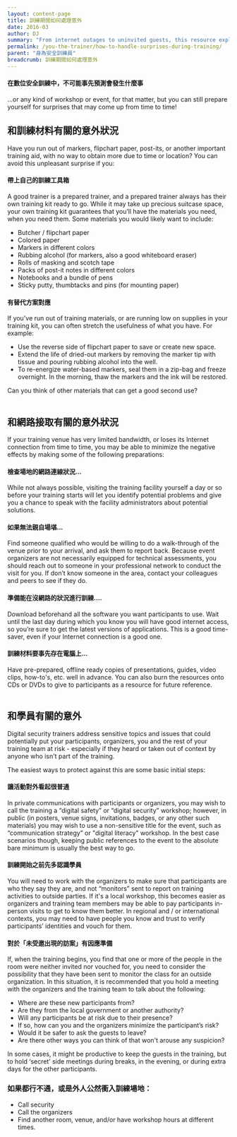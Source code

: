 ```yaml
---
layout: content-page
title: 訓練期間如何處理意外
date: 2016-03
author: DJ
summary: "From internet outages to uninvited guests, this resource explores tips and advice from fellow trainers on ways to expect the unexpected during your training events."
permalink: /you-the-trainer/how-to-handle-surprises-during-training/
parent: "身為安全訓練員"
breadcrumb: 訓練期間如何處理意外
---
```

#### 在數位安全訓練中，不可能事先預測會發生什麼事
...or any kind of workshop or event, for that matter, but you can still prepare yourself for surprises that may come up from time to time!

## 和訓練材料有關的意外狀況
Have you run out of markers, flipchart paper, post-its, or another important training aid, with no way to obtain more due to time or location? You can avoid this unpleasant surprise if you:

#### 帶上自己的訓練工具箱
A good trainer is a prepared trainer, and a prepared trainer always has their own training kit ready to go. While it may take up precious suitcase space, your own training kit guarantees that you’ll have the materials you need, when you need them. Some materials you would likely want to include:
- Butcher / flipchart paper
- Colored paper
- Markers in different colors
- Rubbing alcohol (for markers, also a good whiteboard eraser)
- Rolls of masking and scotch tape
- Packs of post-it notes in different colors
- Notebooks and a bundle of pens
- Sticky putty, thumbtacks and pins (for mounting paper)

#### 有替代方案對應
If you've run out of training materials, or are running low on supplies in your training kit, you can often stretch the usefulness of what you have. For example:
- Use the reverse side of flipchart paper to save or create new space.
- Extend the life of dried-out markers by removing the marker tip with tissue and pouring rubbing alcohol into the well.
- To re-energize water-based markers, seal them in a zip-bag and freeze overnight. In the morning, thaw the markers and the ink will be restored.

Can you think of other materials that can get a good second use?
<br><br>

## 和網路接取有關的意外狀況
If your training venue has very limited bandwidth, or loses its Internet connection from time to time, you may be able to minimize the negative effects by making some of the following preparations:

#### 檢查場地的網路連線狀況...
While not always possible, visiting the training facility yourself a day or so before your training starts will let you identify potential problems and give you a chance to speak with the facility administrators about potential solutions.

#### 如果無法親自場堪...
Find someone qualified who would be willing to do a walk-through of the venue prior to your arrival, and ask them to report back. Because event organizers are not necessarily equipped for technical assessments, you should reach out to someone in your professional network to conduct the visit for you. If don’t know someone in the area, contact your colleagues and peers to see if they do.

#### 準備能在沒網路的狀況進行訓練....
Download beforehand all the software you want participants to use. Wait until the last day during which you know you will have good internet access, so you’re sure to get the latest versions of applications. This is a good time-saver, even if your Internet connection is a good one.

#### 訓練材料要事先存在電腦上...
Have pre-prepared, offline ready copies of presentations, guides, video clips, how-to's, etc. well in advance. You can also burn the resources onto CDs or DVDs to give to participants as a resource for future reference.
<br><br>

## 和學員有關的意外
Digital security trainers address sensitive topics and issues that could potentially put your participants, organizers, you and the rest of your training team at risk - especially if they heard or taken out of context by anyone who isn't part of the training. 

The easiest ways to protect against this are some basic initial steps:

#### 讓活動對外看起很普通
In private communications with participants or organizers, you may wish to call the training a “digital safety” or “digital security” workshop; however, in public (in posters, venue signs, invitations, badges, or any other such materials) you may wish to use a non-sensitive title for the event, such as “communication strategy” or "digital literacy" workshop. In the best case scenarios though, keeping public references to the event to the absolute bare minimum is usually the best way to go.

#### 訓練開始之前先多認識學員
You will need to work with the organizers to make sure that participants are who they say they are, and not “monitors” sent to report on training activities to outside parties. If it's a local workshop, this becomes easier as organizers and training team members may be able to pay participants in-person visits to get to know them better. In regional and / or international contexts, you may need to have people you know and trust to verify participants’ identities and vouch for them.

#### 對於「未受邀出現的訪案」有因應準備
If, when the training begins, you find that one or more of the people in the room were neither invited nor vouched for, you need to consider the possibility that they have been sent to monitor the class for an outside organization. In this situation, it is recommended that you hold a meeting with the organizers and the training team to talk about the following:
- Where are these new participants from?
- Are they from the local government or another authority?
- Will any participants be at risk due to their presence?
- If so, how can you and the organizers minimize the participant’s risk?
- Would it be safer to ask the guests to leave?
- Are there other ways you can think of that won't arouse any suspicion? 

In some cases, it might be productive to keep the guests in the training, but to hold ‘secret’ side meetings during breaks, in the evening, or during extra days for the other participants. 

### 如果都行不通，或是外人公然衝入訓練場地：
- Call security
- Call the organizers
- Find another room, venue, and/or have workshop hours at different times.
<br><br>

